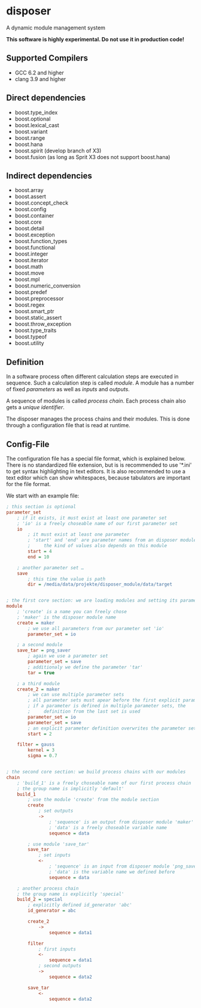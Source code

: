 # disposer
A dynamic module management system

<b>This software is highly experimental. Do not use it in production code!</b>

## Supported Compilers

- GCC 6.2 and higher
- clang 3.9 and higher

## Direct dependencies

- boost.type_index
- boost.optional
- boost.lexical_cast
- boost.variant
- boost.range
- boost.hana
- boost.spirit (develop branch of X3)
- boost.fusion (as long as Sprit X3 does not support boost.hana)

## Indirect dependencies

- boost.array
- boost.assert
- boost.concept_check
- boost.config
- boost.container
- boost.core
- boost.detail
- boost.exception
- boost.function_types
- boost.functional
- boost.integer
- boost.iterator
- boost.math
- boost.move
- boost.mpl
- boost.numeric_conversion
- boost.predef
- boost.preprocessor
- boost.regex
- boost.smart_ptr
- boost.static_assert
- boost.throw_exception
- boost.type_traits
- boost.typeof
- boost.utility

## Definition

In a software process often different calculation steps are executed in sequence. Such a calculation step is called <i>module</i>. A module has a number of fixed <i>parameters</i> as well as <i>inputs</i> and <i>outputs</i>.

A sequence of modules is called <i>process chain</i>. Each process chain also gets a <i>unique identifier</i>.

The disposer manages the process chains and their modules. This is done through a configuration file that is read at runtime.

## Config-File

The configuration file has a special file format, which is explained below. There is no standardized file extension, but is is recommended to use '\*.ini' to get syntax highlighting in text editors. It is also recommended to use a text editor which can show whitespaces, because tabulators are important for the file format.

We start with an example file:

```ini
; this section is optional
parameter_set
	; if it exists, it must exist at least one parameter set
	; 'io' is a freely choseable name of our first parameter set
	io
		; it must exist at least one parameter
		; 'start' and 'end' are parameter names from an disposer module
		;     the kind of values also depends on this module
		start = 4
		end = 10

	; another parameter set …
	save
		; this time the value is path
		dir = /media/data/projekte/disposer_module/data/target


; the first core section: we are loading modules and setting its parameters
module
	; 'create' is a name you can freely chose
	; 'maker' is the disposer module name
	create = maker
		; we use all parameters from our parameter set 'io'
		parameter_set = io

	; a second module
	save_tar = png_saver
		; again we use a parameter set
		parameter_set = save
		; additionaly we define the parameter 'tar'
		tar = true

	; a third module
	create_2 = maker
		; we can use multiple parameter sets
		; all parameter sets must apear before the first explicit parameter
		; if a parameter is defined in multiple parameter sets, the
		;     definition from the last set is used
		parameter_set = io
		parameter_set = save
		; an explicit parameter definition overwrites the parameter set
		start = 2

	filter = gauss
		kernel = 3
		sigma = 0.7


; the second core section: we build process chains with our modules
chain
	; 'build_1' is a freely choseable name of our first process chain
	; the group name is implicitly 'default'
	build_1
		; use the module 'create' from the module section
		create
			; set outputs
			->
				; 'sequence' is an output from disposer module 'maker'
				; 'data' is a freely choseable variable name
				sequence = data

		; use module 'save_tar'
		save_tar
			; set inputs
			<-
				; 'sequence' is an input from disposer module 'png_saver'
				; 'data' is the variable name we defined before
				sequence = data

	; another process chain
	; the group name is explicitly 'special'
	build_2 = special
		; explicitly defined id_generator 'abc'
		id_generator = abc

		create_2
			->
				sequence = data1

		filter
			; first inputs
			<-
				sequence = data1
			; second outputs
			->
				sequence = data2

		save_tar
			<-
				sequence = data2

```
